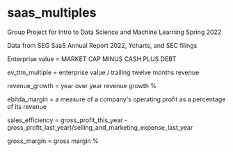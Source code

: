 # saas_multiples
Group Project for Intro to Data Science and Machine Learning Spring 2022

Data from SEG SaaS Annual Report 2022, Ycharts, and SEC filings

Enterprise value = MARKET CAP MINUS CASH PLUS DEBT

ev_ttm_multiple = enterprise value / trailing twelve months revenue

revenue_growth = year over year revenue growth %

ebitda_margin = a measure of a company's operating profit as a percentage of its revenue

sales_efficiency = gross_profit_this_year - gross_profit_last_year)/selling_and_marketing_expense_last_year

gross_margin = gross margin %
